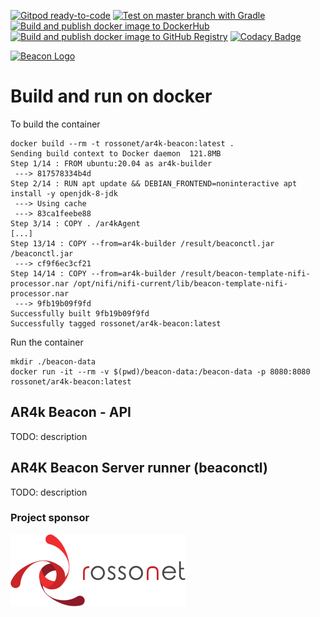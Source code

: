 [![Gitpod ready-to-code](https://img.shields.io/badge/Gitpod-ready--to--code-blue?logo=gitpod)](https://gitpod.io/#https://github.com/rossonet/ar4k-beacon)
[![Test on master branch with Gradle](https://github.com/rossonet/ar4k-beacon/actions/workflows/test-on-master-with-gradle.yml/badge.svg)](https://github.com/rossonet/ar4k-beacon/actions/workflows/test-on-master-with-gradle.yml)
[![Build and publish docker image to DockerHub](https://github.com/rossonet/ar4k-beacon/actions/workflows/publish-to-dockerhub.yml/badge.svg)](https://github.com/rossonet/ar4k-beacon/actions/workflows/publish-to-dockerhub.yml)
[![Build and publish docker image to GitHub Registry](https://github.com/rossonet/ar4k-beacon/actions/workflows/publish-to-github-registry.yml/badge.svg)](https://github.com/rossonet/ar4k-beacon/actions/workflows/publish-to-github-registry.yml)
[![Codacy Badge](https://app.codacy.com/project/badge/Grade/193f0dd54e7e44b980b3eece721e9ec4)](https://www.codacy.com/gh/rossonet/ar4k-beacon/dashboard?utm_source=github.com&amp;utm_medium=referral&amp;utm_content=rossonet/ar4k-beacon&amp;utm_campaign=Badge_Grade)


[![Beacon Logo](https://raw.githubusercontent.com/rossonet/ar4k-beacon/master/artwork/ar4k-beacon.png)](https://github.com/rossonet/ar4k-beacon)

# Build and run on docker

To build the container
```
docker build --rm -t rossonet/ar4k-beacon:latest .
Sending build context to Docker daemon  121.8MB
Step 1/14 : FROM ubuntu:20.04 as ar4k-builder
 ---> 817578334b4d
Step 2/14 : RUN apt update && DEBIAN_FRONTEND=noninteractive apt install -y openjdk-8-jdk
 ---> Using cache
 ---> 83ca1feebe88
Step 3/14 : COPY . /ar4kAgent
[...]
Step 13/14 : COPY --from=ar4k-builder /result/beaconctl.jar /beaconctl.jar
 ---> cf9f6ec3cf21
Step 14/14 : COPY --from=ar4k-builder /result/beacon-template-nifi-processor.nar /opt/nifi/nifi-current/lib/beacon-template-nifi-processor.nar
 ---> 9fb19b09f9fd
Successfully built 9fb19b09f9fd
Successfully tagged rossonet/ar4k-beacon:latest
```

Run the container
```
mkdir ./beacon-data
docker run -it --rm -v $(pwd)/beacon-data:/beacon-data -p 8080:8080 rossonet/ar4k-beacon:latest
```


## AR4k Beacon - API

TODO: description

## AR4K Beacon Server runner (beaconctl)

TODO: description

### Project sponsor 

[![Rossonet s.c.a r.l.](https://raw.githubusercontent.com/rossonet/images/main/artwork/rossonet-logo/png/rossonet-logo_280_115.png)](https://www.rossonet.net)


